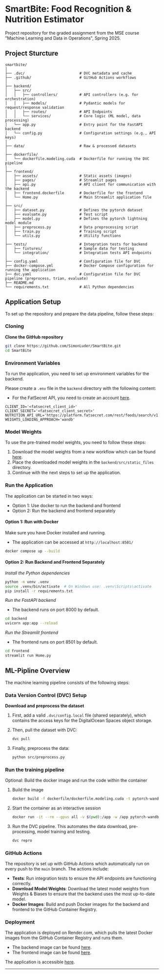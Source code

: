 # SmartBite: Food Recognition & Nutrition Estimator

Project repository for the graded assignment from the MSE course "Machine Learning and Data in Operations​", Spring 2025​.

## Project Sturcture

```
smartbite/
│
├── .dvc/                         # DVC metadata and cache
├── .github/                      # GitHub Actions workflows
│
├── backend/
│   ├── src/
│   │   ├── controllers/          # API controllers (e.g. for orchestration)
│   │   ├── models/               # Pydantic models for request/response validation
│   │   ├── routes/               # API Endpoints
│   │   └── services/             # Core logic (ML model, data processing)
│   └── app.py                    # Entry point for the FastAPI backend
│   └── config.py                 # Configuration settings (e.g., API keys)
│
├── data/                         # Raw & processed datasets
│
├── dockerfile/
│   └── dockerfile.modeling.cuda  # Dockerfile for running the DVC pipeline
│
├── frontend/
│   ├── assets/                   # Static assets (images)
│   ├── pages/                    # Streamlit pages
│   ├── api.py                    # API client for communication with the backend
│   ├── frontend.dockerfile       # Dockerfile for the frontend
│   └── Home.py                   # Main Streamlit application file
│
├── src/
│   ├── dataset.py                # Defines the pytorch dataset
│   ├── evaluate.py               # Test script
│   ├── model.py                  # Defines the pytorch lightning model module
│   ├── preprocess.py             # Data preprocessing script
│   ├── train.py                  # Training script
│   └── utils.py                  # Utility functions
│
├── tests/                        # Integration tests for backend
│   ├── fixtures/                 # Sample data for testing
│   └── integration/              # Integration tests API endpoints
│
├── config.yaml                   # Configuration file for DVC
├── docker-compose.yml            # Docker Compose configuration for running the application
├── dvc.yaml                      # Configuration file for DVC pipeline (preprocess, trian, evaluate)
├── README.md
└── requirements.txt              # All Python dependencies
```

## Application Setup

To set up the repository and prepare the data pipeline, follow these steps:

### Cloning

**Clone the GitHub repository**

```sh
git clone https://github.com/SimonLuder/SmartBite.git
cd SmartBite
```

### Environment Variables

To run the application, you need to set up environment variables for the backend.

Please create a `.env` file in the `backend` directory with the following content:

- For the FatSecret API, you need to create an account [here](https://platform.fatsecret.com/platform-api).

```env
CLIENT_ID='<fatsecret_client_id>'
CLIENT_SECRET='<fatsecret_client_secret>'
NUTRITION_API_URL='https://platform.fatsecret.com/rest/foods/search/v1'
WEIGHTS_LOADING_APPROACH='wandb'
```

### Model Weights

To use the pre-trained model weights, you need to follow these steps:

1. Download the model weights from a new workflow which can be found [here](https://github.com/SimonLuder/SmartBite/actions).
2. Place the downloaded model weights in the `backend/src/static_files` directory.
3. Continue with the next steps to set up the application.

### Run the Application

The application can be started in two ways:

- Option 1: Use docker to run the backend and frontend
- Option 2: Run the backend and frontend separately

#### Option 1: Run with Docker

Make sure you have Docker installed and running.

- The application can be accessed at `http://localhost:8501/`

```sh
docker compose up --build
```

#### Option 2: Run Backend and Frontend Separately

_Install the Python dependencies_

```sh
python -m venv .venv
source .venv/bin/activate  # On Windows use: .venv\Scripts\activate
pip install -r requirements.txt
```

_Run the FastAPI backend_

- The backend runs on port 8000 by default.

```sh
cd backend
uvicorn app:app --reload
```

_Run the Streamlit frontend_

- The frontend runs on port 8501 by default.

```sh
cd frontend
streamlit run Home.py
```

## ML-Pipline Overview

The machine learning pipeline consists of the following steps:

### Data Version Control (DVC) Setup

**Download and preprocess the dataset**

1. First, add a valid `.dvc/config.local` file (shared separately), which contains the access keys for the DigitalOcean Spaces object storage.

2. Then, pull the dataset with DVC:

   ```sh
   dvc pull
   ```

3. Finally, preprocess the data:

   ```sh
   python src/preprocess.py
   ```

### Run the training pipeline

Optional: Build the docker image and run the code within the container

1. Build the image

   ```sh
   docker build -f dockerfile/dockerfile.modeling.cuda -t pytorch-wandb-cuda .
   ```

2. Start the container as an interactive session

   ```sh
   docker run -it --rm --gpus all -v $(pwd):/app -w /app pytorch-wandb-cuda bash
   ```

3. Run the DVC pipeline. This automates the data download, pre-processing, model training and testing.

   ```sh
   dvc repro
   ```

### GitHub Actions

The repository is set up with GitHub Actions which automatically run on every push to the `main` branch. The actions include:

- **Tests**: Run integration tests to ensure the API endpoints are functioning correctly.
- **Download Model Weights**: Download the latest model weights from Weights & Biases to ensure that the backend uses the most up-to-date model.
- **Docker Images**: Build and push Docker images for the backend and frontend to the GitHub Container Registry.

### Deployment

The application is deployed on Render.com, which pulls the latest Docker images from the GitHub Container Registry and runs them.

- The backend image can be found [here](https://github.com/users/SimonLuder/packages/container/package/smartbite-backend).
- The frontend image can be found [here](https://github.com/users/SimonLuder/packages/container/package/smartbite-frontend).

The application is accessible [here](https://smartbite-frontend.onrender.com).

---

